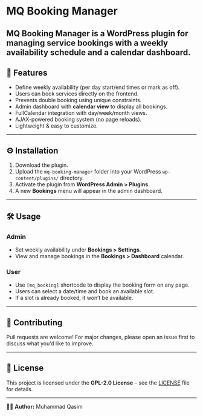 # MQ Booking Manager

**MQ Booking Manager** is a WordPress plugin for managing service bookings with a weekly availability schedule and a calendar dashboard.  
---

## 🚀 Features

- Define weekly availability (per day start/end times or mark as off).
- Users can book services directly on the frontend.
- Prevents double booking using unique constraints.
- Admin dashboard with **calendar view** to display all bookings.
- FullCalendar integration with day/week/month views.
- AJAX-powered booking system (no page reloads).
- Lightweight & easy to customize.

---

## ⚙️ Installation

1. Download the plugin.
2. Upload the `mq-booking-manager` folder into your WordPress `wp-content/plugins/` directory.
3. Activate the plugin from **WordPress Admin > Plugins**.
4. A new **Bookings** menu will appear in the admin dashboard.

---

## 🛠️ Usage

### Admin

* Set weekly availability under **Bookings > Settings**.
* View and manage bookings in the **Bookings > Dashboard** calendar.

### User

* Use `[mq_booking]` shortcode to display the booking form on any page.
* Users can select a date/time and book an available slot.
* If a slot is already booked, it won’t be available.

---

## 🤝 Contributing

Pull requests are welcome!
For major changes, please open an issue first to discuss what you’d like to improve.

---

## 📄 License

This project is licensed under the **GPL-2.0 License** – see the [LICENSE](https://www.gnu.org/licenses/old-licenses/gpl-2.0.html) file for details.

---

👨‍💻 **Author:** Muhammad Qasim